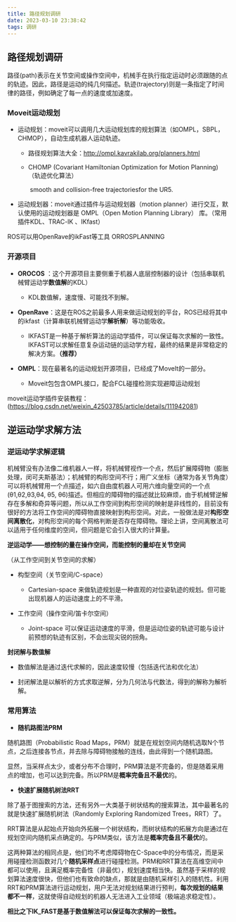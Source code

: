 ```yaml
---
title: 路径规划调研
date: 2023-03-10 23:38:42
tags: 调研
---
```


## 路径规划调研

路径(path)表示在关节空间或操作空间中，机械手在执行指定运动时必须跟随的点的轨迹。因此，路径是运动的纯几何描述。轨迹(trajectory)则是一条指定了时间律的路径，例如确定了每一点的速度或加速度。

### Moveit运动规划

- 运动规划：moveit可以调用几大运动规划库的规划算法（如OMPL，SBPL，CHMOP），自动生成机器人运动轨迹。

  - 路径规划算法大全：http://ompl.kavrakilab.org/planners.html  

  - CHOMP (Covariant Hamiltonian Optimization for Motion Planning)（轨迹优化算法）

    ​		smooth and collision-free trajectoriesfor the UR5.

- 运动规划器：moveit通过插件与运动规划器（motion planner）进行交互，默认使用的运动规划器是 OMPL（Open Motion Planning Library） 库。（常用插件KDL、TRAC-lK 、IKfast）

ROS可以用OpenRave的ikFast等工具  ORROSPLANNING 

### 开源项目 

- **OROCOS** ：这个开源项目主要侧重于机器人底层控制器的设计（包括串联机械臂运动学**数值解**的KDL）
  - KDL数值解，速度慢、可能找不到解。

- **OpenRave**：这是在ROS之前最多人用来做运动规划的平台，ROS已经将其中的ikfast（计算串联机械臂运动学**解析解**）等功能吸收。
  - IKFAST是一种基于解析算法的运动学插件，可以保证每次求解的一致性。IKFAST可以求解任意复杂运动链的运动学方程，最终的结果是非常稳定的解决方案。**（推荐）**

- **OMPL**：现在最著名的运动规划开源项目，已经成了MoveIt的一部分。
  - Moveit包包含OMPL接口，配合FCL碰撞检测实现避障运动规划

moveit运动学插件安装教程：(https://blog.csdn.net/weixin_42503785/article/details/111942081)







## 逆运动学求解方法

### 逆运动学求解逻辑

机械臂没有办法像二维机器人一样，将机械臂视作一个点，然后扩展障碍物（膨胀处理，闵可夫斯基法）；机械臂的构形空间不行；用广义坐标（通常为各关节角度）可以将机械臂用一个点描述，如六自由度机器人可用六维向量空间的一个点(θ1,θ2,θ3,θ4, θ5, θ6)描述。但相应的障碍物的描述就比较麻烦，由于机械臂逆解存在多解和奇异等问题，所以从工作空间到构形空间的映射是非线性的，目前没有很好的方法将工作空间的障碍物直接映射到构形空间。对此，一般做法是对**构形空间离散化**，对构形空间的每个网格判断是否存在障碍物。理论上讲，空间离散法可以适用于任何维度的空间，但问题是它会引入很大的计算量。

**逆运动学——想控制的量在操作空间，而能控制的量却在关节空间**

（从工作空间到关节空间的求解）

- 构型空间（关节空间/C-space）
  - Cartesian-space 来做轨迹规划是一种直观的对位姿轨迹的规划。但可能出现机器人的运动速度上的不平滑。

- 工作空间（操作空间/笛卡尔空间）
  - Joint-space 可以保证运动速度的平滑，但是运动位姿的轨迹可能与设计前预想的轨迹有区别，不会出现尖锐的拐角。

**封闭解与数值解**

- 数值解法是通过迭代求解的，因此速度较慢（包括迭代法和优化法）

- 封闭解法是以解析的方式求取逆解，分为几何法与代数法，得到的解称为解析解。



### 常用算法

- **随机路图法PRM**

随机路图（Probabilistic Road Maps，PRM）就是在规划空间内随机选取N个节点，之后连接各节点，并去除与障碍物接触的连线，由此得到一个随机路图。

显然，当采样点太少，或者分布不合理时，PRM算法是不完备的，但是随着采用点的增加，也可以达到完备。所以PRM是**概率完备且不最优**的。

- **快速扩展随机树法RRT**

除了基于图搜索的方法，还有另外一大类基于树状结构的搜索算法，其中最著名的就是快速扩展随机树法（Randomly Exploring Randomized Trees，RRT）了。

RRT算法是从起始点开始向外拓展一个树状结构，而树状结构的拓展方向是通过在规划空间内随机采点确定的。与PRM类似，该方法是**概率完备且不最优**的。

这两种算法的相同点是，他们均不考虑障碍物在C-Space中的分布情况，而是采用碰撞检测函数对几个**随机采样点**进行碰撞检测。PRM和RRT算法在高维空间中都可以使用，且满足概率完备性（非最优），规划速度相当快。虽然基于采样的规划算法速度很快，但他们也有致命的缺点，那就是由随机采样引入的随机性。利用RRT和PRM算法进行运动规划，用户无法对规划结果进行预判，**每次规划的结果都不一样**，这就使得自动规划的机器人无法进入工业领域（极端追求稳定性）。



**相比之下IK_FAST是基于数值解法可以保证每次求解的一致性。**

